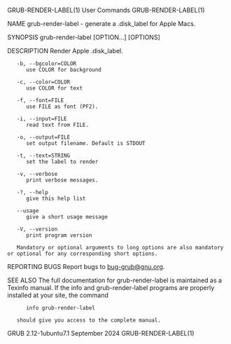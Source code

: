 GRUB-RENDER-LABEL(1)							 User Commands							  GRUB-RENDER-LABEL(1)

NAME
       grub-render-label - generate a .disk_label for Apple Macs.

SYNOPSIS
       grub-render-label [OPTION...] [OPTIONS]

DESCRIPTION
       Render Apple .disk_label.

       -b, --bgcolor=COLOR
	      use COLOR for background

       -c, --color=COLOR
	      use COLOR for text

       -f, --font=FILE
	      use FILE as font (PF2).

       -i, --input=FILE
	      read text from FILE.

       -o, --output=FILE
	      set output filename. Default is STDOUT

       -t, --text=STRING
	      set the label to render

       -v, --verbose
	      print verbose messages.

       -?, --help
	      give this help list

       --usage
	      give a short usage message

       -V, --version
	      print program version

       Mandatory or optional arguments to long options are also mandatory or optional for any corresponding short options.

REPORTING BUGS
       Report bugs to <bug-grub@gnu.org>.

SEE ALSO
       The  full  documentation for grub-render-label is maintained as a Texinfo manual.  If the info and grub-render-label programs are properly installed at
       your site, the command

	      info grub-render-label

       should give you access to the complete manual.

GRUB 2.12-1ubuntu7.1							September 2024							  GRUB-RENDER-LABEL(1)
